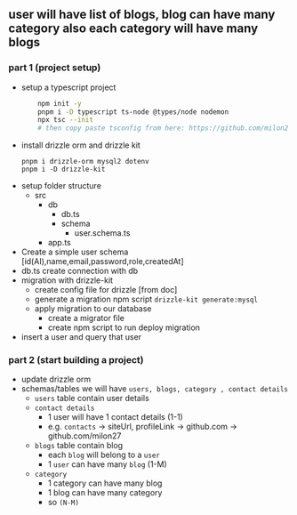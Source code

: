 ## user will have list of blogs, blog can have many category also each category will have many blogs

### part 1 (project setup)

- setup a typescript project
  ```bash
      npm init -y
      pnpm i -D typescript ts-node @types/node nodemon
      npx tsc --init
      # then copy paste tsconfig from here: https://github.com/milon27/nestpress/blob/master/tsconfig.json
  ```
- install drizzle orm and drizzle kit
  ```
  pnpm i drizzle-orm mysql2 dotenv
  pnpm i -D drizzle-kit
  ```
- setup folder structure
  - src
    - db
      - db.ts
      - schema
        - user.schema.ts
    - app.ts
- Create a simple user schema [id(AI),name,email,password,role,createdAt]
- db.ts create connection with db
- migration with drizzle-kit
  - create config file for drizzle [from doc]
  - generate a migration npm script `drizzle-kit generate:mysql`
  - apply migration to our database
    - create a migrator file
    - create npm script to run deploy migration
- insert a user and query that user

### part 2 (start building a project)

- update drizzle orm
- schemas/tables we will have `users, blogs, category , contact details`
  - `users` table contain user details
  - `contact details`
    - 1 user will have 1 contact details (1-1)
    - e.g. `contacts` -> siteUrl, profileLink -> github.com -> github.com/milon27
  - `blogs` table contain blog
    - each `blog` will belong to a `user`
    - 1 `user` can have many `blog` (1-M)
  - `category`
    - 1 category can have many blog
    - 1 blog can have many category
    - so `(N-M)`
